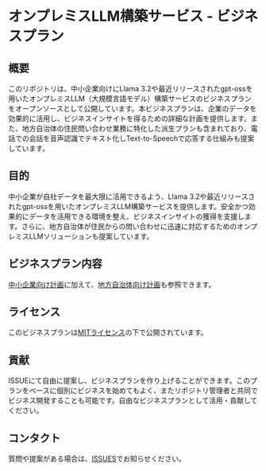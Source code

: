 # オンプレミスLLM構築サービス - ビジネスプラン

## 概要
このリポジトリは、中小企業向けにLlama 3.2や最近リリースされたgpt-ossを用いたオンプレミスLLM（大規模言語モデル）構築サービスのビジネスプランをオープンソースとして公開しています。本ビジネスプランは、企業のデータを効果的に活用し、ビジネスインサイトを得るための詳細な計画を提供します。また、地方自治体の住民問い合わせ業務に特化した派生プランも含まれており、電話での会話を音声認識でテキスト化しText-to-Speechで応答する仕組みも提案しています。

## 目的
中小企業が自社データを最大限に活用できるよう、Llama 3.2や最近リリースされたgpt-ossを用いたオンプレミスLLM構築サービスを提供します。安全かつ効果的にデータを活用できる環境を整え、ビジネスインサイトの獲得を支援します。さらに、地方自治体が住民からの問い合わせに迅速に対応するためのオンプレミスLLMソリューションも提案しています。

## ビジネスプラン内容
[中小企業向け計画](https://github.com/takurot/LLM_Business_Plan/blob/main/business_plan.md)に加えて、[地方自治体向け計画](https://github.com/takurot/LLM_Business_Plan/blob/main/business_plan_local_government.md)も参照できます。

## ライセンス
このビジネスプランは[MITライセンス](LICENSE)の下で公開されています。

## 貢献
ISSUEにて自由に提案し、ビジネスプランを作り上げることができます。このプランをベースに個別にビジネスを始めてもよく、またリポジトリ管理者と共同でビジネス開発することも可能です。自由なビジネスプランとして活用・貢献してください。

## コンタクト
質問や提案がある場合は、[ISSUES](https://github.com/takurot/LLM_Business_Plan/issues)でお知らせください。
